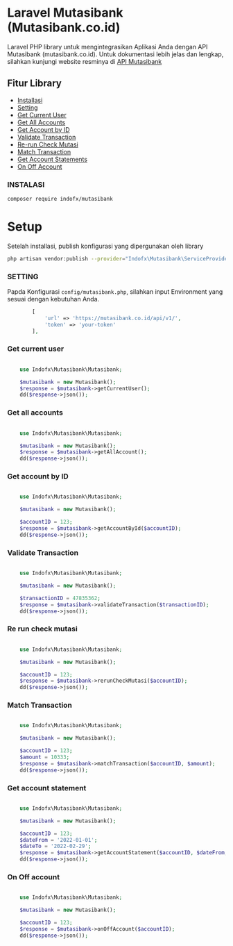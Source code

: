 # Laravel Mutasibank (Mutasibank.co.id)

Laravel PHP library untuk mengintegrasikan Aplikasi Anda dengan API Mutasibank (mutasibank.co.id). Untuk dokumentasi lebih jelas dan lengkap, silahkan kunjungi website resminya di [API Mutasibank](https://documenter.getpostman.com/view/367648/RWTkRJgG)

## Fitur Library

- [Installasi](https://github.com/indofxlabs/mutasibank.co.id#instalasi)
- [Setting](https://github.com/indofxlabs/mutasibank.co.id#setting)
- [Get Current User](https://github.com/indofxlabs/mutasibank.co.id#get-current-user)
- [Get All Accounts](https://github.com/indofxlabs/mutasibank.co.id#get-all-accounts)
- [Get Account by ID](https://github.com/indofxlabs/mutasibank.co.id#get-account-by-id)
- [Validate Transaction](https://github.com/indofxlabs/mutasibank.co.id#validate-transaction)
- [Re-run Check Mutasi](https://github.com/indofxlabs/mutasibank.co.id#re-run-check-mutasi)
- [Match Transaction](https://github.com/indofxlabs/mutasibank.co.id#match-transaction)
- [Get Account Statements](https://github.com/indofxlabs/mutasibank.co.id#get-account-statement)
- [On Off Account](https://github.com/indofxlabs/mutasibank.co.id#on-off-account)

### INSTALASI

```bash
composer require indofx/mutasibank
```

# Setup

Setelah installasi, publish konfigurasi yang dipergunakan oleh library

```bash
php artisan vendor:publish --provider="Indofx\Mutasibank\ServiceProvider" --tag="mutasibank-config"
```

### SETTING

Papda Konfigurasi `config/mutasibank.php`, silahkan input Environment yang sesuai dengan kebutuhan Anda.

```php
        [
            'url' => 'https://mutasibank.co.id/api/v1/',
            'token' => 'your-token'
        ],
```

### Get current user

```php

    use Indofx\Mutasibank\Mutasibank;

    $mutasibank = new Mutasibank();
    $response = $mutasibank->getCurrentUser();
    dd($response->json());
```

### Get all accounts

```php

    use Indofx\Mutasibank\Mutasibank;

    $mutasibank = new Mutasibank();
    $response = $mutasibank->getAllAccount();
    dd($response->json());
```

### Get account by ID

```php

    use Indofx\Mutasibank\Mutasibank;

    $mutasibank = new Mutasibank();

    $accountID = 123;
    $response = $mutasibank->getAccountById($accountID);
    dd($response->json());
```

### Validate Transaction

```php

    use Indofx\Mutasibank\Mutasibank;

    $mutasibank = new Mutasibank();

    $transactionID = 47835362;
    $response = $mutasibank->validateTransaction($transactionID);
    dd($response->json());
```

### Re run check mutasi

```php

    use Indofx\Mutasibank\Mutasibank;

    $mutasibank = new Mutasibank();

    $accountID = 123;
    $response = $mutasibank->rerunCheckMutasi($accountID);
    dd($response->json());
```

### Match Transaction

```php

    use Indofx\Mutasibank\Mutasibank;

    $mutasibank = new Mutasibank();

    $accountID = 123;
    $amount = 10333;
    $response = $mutasibank->matchTransaction($accountID, $amount);
    dd($response->json());
```

### Get account statement

```php

    use Indofx\Mutasibank\Mutasibank;

    $mutasibank = new Mutasibank();

    $accountID = 123;
    $dateFrom = '2022-01-01';
    $dateTo = '2022-02-29';
    $response = $mutasibank->getAccountStatement($accountID, $dateFrom, $dateTo);
    dd($response->json());
```

### On Off account

```php

    use Indofx\Mutasibank\Mutasibank;

    $mutasibank = new Mutasibank();

    $accountID = 123;
    $response = $mutasibank->onOffAccount($accountID);
    dd($response->json());
```
